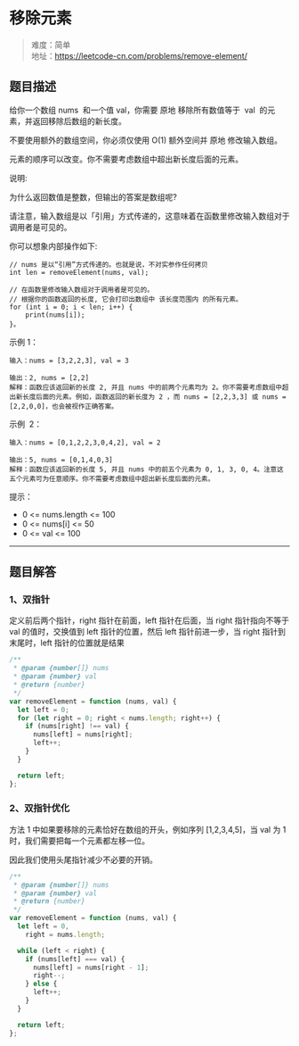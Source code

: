 # 移除元素

> 难度：简单  
> 地址：https://leetcode-cn.com/problems/remove-element/

## 题目描述

给你一个数组 nums  和一个值 val，你需要 原地 移除所有数值等于  val  的元素，并返回移除后数组的新长度。

不要使用额外的数组空间，你必须仅使用 O(1) 额外空间并 原地 修改输入数组。

元素的顺序可以改变。你不需要考虑数组中超出新长度后面的元素。

说明:

为什么返回数值是整数，但输出的答案是数组呢?

请注意，输入数组是以「引用」方式传递的，这意味着在函数里修改输入数组对于调用者是可见的。

你可以想象内部操作如下:

```
// nums 是以“引用”方式传递的。也就是说，不对实参作任何拷贝
int len = removeElement(nums, val);

// 在函数里修改输入数组对于调用者是可见的。
// 根据你的函数返回的长度, 它会打印出数组中 该长度范围内 的所有元素。
for (int i = 0; i < len; i++) {
    print(nums[i]);
}。
```

示例 1：

```
输入：nums = [3,2,2,3], val = 3

输出：2, nums = [2,2]
解释：函数应该返回新的长度 2, 并且 nums 中的前两个元素均为 2。你不需要考虑数组中超出新长度后面的元素。例如，函数返回的新长度为 2 ，而 nums = [2,2,3,3] 或 nums = [2,2,0,0]，也会被视作正确答案。
```

示例  2：

```
输入：nums = [0,1,2,2,3,0,4,2], val = 2

输出：5, nums = [0,1,4,0,3]
解释：函数应该返回新的长度 5, 并且 nums 中的前五个元素为 0, 1, 3, 0, 4。注意这五个元素可为任意顺序。你不需要考虑数组中超出新长度后面的元素。
```

提示：

- 0 <= nums.length <= 100
- 0 <= nums[i] <= 50
- 0 <= val <= 100

---

## 题目解答

### 1、双指针

定义前后两个指针，right 指针在前面，left 指针在后面，当 right 指针指向不等于 val 的值时，交换值到 left 指针的位置，然后 left 指针前进一步，当 right 指针到末尾时，left 指针的位置就是结果

```javascript
/**
 * @param {number[]} nums
 * @param {number} val
 * @return {number}
 */
var removeElement = function (nums, val) {
  let left = 0;
  for (let right = 0; right < nums.length; right++) {
    if (nums[right] !== val) {
      nums[left] = nums[right];
      left++;
    }
  }

  return left;
};
```

### 2、双指针优化

方法 1 中如果要移除的元素恰好在数组的开头，例如序列 [1,2,3,4,5]，当 val 为 1 时，我们需要把每一个元素都左移一位。

因此我们使用头尾指针减少不必要的开销。

```javascript
/**
 * @param {number[]} nums
 * @param {number} val
 * @return {number}
 */
var removeElement = function (nums, val) {
  let left = 0,
    right = nums.length;

  while (left < right) {
    if (nums[left] === val) {
      nums[left] = nums[right - 1];
      right--;
    } else {
      left++;
    }
  }

  return left;
};
```
